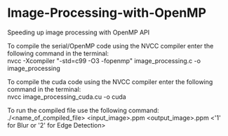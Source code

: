 # Image-Processing-with-OpenMP
Speeding up image processing with OpenMP API

To compile the serial/OpenMP code using the NVCC compiler enter the following command in the terminal:  
nvcc -Xcompiler "-std=c99 -O3 -fopenmp" image_processing.c -o image_processing

To compile the cuda code using the NVCC compiler enter the following command in the terminal:  
nvcc image_processing_cuda.cu -o cuda

To run the compiled file use the following command:  
./<name_of_compiled_file> <input_image>.ppm <output_image>.ppm <'1' for Blur or '2' for Edge Detection>


